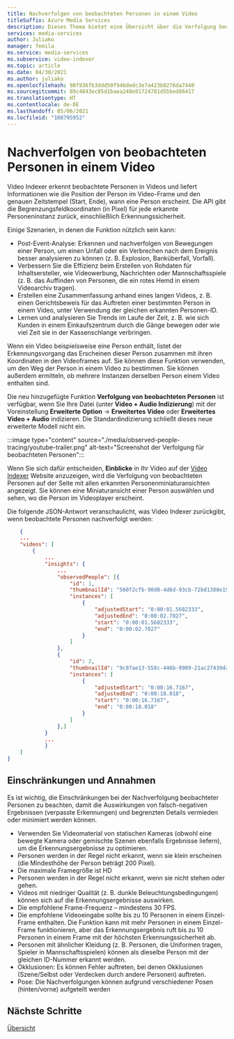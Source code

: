 ```yaml
---
title: Nachverfolgen von beobachteten Personen in einem Video
titleSuffix: Azure Media Services
description: Dieses Thema bietet eine Übersicht über die Verfolgung beobachteter Personen in einem Videokonzept.
services: media-services
author: Juliako
manager: femila
ms.service: media-services
ms.subservice: video-indexer
ms.topic: article
ms.date: 04/30/2021
ms.author: juliako
ms.openlocfilehash: 98f936fb3ddd50f946dedc3e7a423b8276da7440
ms.sourcegitcommit: 89c4843ec85d1baea248e81724781d55bed86417
ms.translationtype: HT
ms.contentlocale: de-DE
ms.lasthandoff: 05/06/2021
ms.locfileid: "108795952"
---
```

# <a name="trace-observed-people-in-a-video"></a>Nachverfolgen von beobachteten Personen in einem Video

Video Indexer erkennt beobachtete Personen in Videos und liefert Informationen wie die Position der Person im Video-Frame und den genauen Zeitstempel (Start, Ende), wann eine Person erscheint. Die API gibt die Begrenzungsfeldkoordinaten (in Pixel) für jede erkannte Personeninstanz zurück, einschließlich Erkennungssicherheit.  
 
Einige Szenarien, in denen die Funktion nützlich sein kann:

* Post-Event-Analyse: Erkennen und nachverfolgen von Bewegungen einer Person, um einen Unfall oder ein Verbrechen nach dem Ereignis besser analysieren zu können (z. B. Explosion, Banküberfall, Vorfall).  
* Verbessern Sie die Effizienz beim Erstellen von Rohdaten für Inhaltsersteller, wie Videowerbung, Nachrichten oder Mannschaftsspiele (z. B. das Auffinden von Personen, die ein rotes Hemd in einem Videoarchiv tragen).
* Erstellen eine Zusammenfassung anhand eines langen Videos, z. B. einen Gerichtsbeweis für das Auftreten einer bestimmten Person in einem Video, unter Verwendung der gleichen erkannten Personen-ID.
* Lernen und analysieren Sie Trends im Laufe der Zeit, z. B. wie sich Kunden in einem Einkaufszentrum durch die Gänge bewegen oder wie viel Zeit sie in der Kassenschlange verbringen.

Wenn ein Video beispielsweise eine Person enthält, listet der Erkennungsvorgang das Erscheinen dieser Person zusammen mit ihren Koordinaten in den Videoframes auf. Sie können diese Funktion verwenden, um den Weg der Person in einem Video zu bestimmen. Sie können außerdem ermitteln, ob mehrere Instanzen derselben Person einem Video enthalten sind.

Die neu hinzugefügte Funktion **Verfolgung von beobachteten Personen** ist verfügbar, wenn Sie Ihre Datei (unter **Video + Audio Indizierung**) mit der Voreinstellung **Erweiterte Option** -> **Erweitertes Video** oder **Erweitertes Video + Audio** indizieren. Die Standardindizierung schließt dieses neue erweiterte Modell nicht ein. 


:::image type="content" source="./media/observed-people-tracing/youtube-trailer.png" alt-text="Screenshot der Verfolgung für beobachteten Personen":::  
 
Wenn Sie sich dafür entscheiden, **Einblicke** in Ihr Video auf der [Video Indexer](https://www.videoindexer.ai/account/login) Website anzuzeigen, wird die Verfolgung von beobachteten Personen auf der Seite mit allen erkannten Personenminiaturansichten angezeigt. Sie können eine Miniaturansicht einer Person auswählen und sehen, wo die Person im Videoplayer erscheint. 

Die folgende JSON-Antwort veranschaulicht, was Video Indexer zurückgibt, wenn beobachtete Personen nachverfolgt werden: 

```json
    {
    ...
    "videos": [
        {
            ...
            "insights": {
                ...
                "observedPeople": [{
                    "id": 1,
                    "thumbnailId": "560f2cfb-90d0-4d6d-93cb-72bd1388e19d",
                    "instances": [
                        {
                            "adjustedStart": "0:00:01.5682333",
                            "adjustedEnd": "0:00:02.7027",
                            "start": "0:00:01.5682333",
                            "end": "0:00:02.7027"
                        }
                    ]
                },
                {
                    "id": 2,
                    "thumbnailId": "9c97ae13-558c-446b-9989-21ac27439da0",
                    "instances": [
                        {
                            "adjustedStart": "0:00:16.7167",
                            "adjustedEnd": "0:00:18.018",
                            "start": "0:00:16.7167",
                            "end": "0:00:18.018"
                        }
                    ]
                },]
            }
            ...
            }
    ]
}
```

## <a name="limitations-and-assumptions"></a>Einschränkungen und Annahmen 

Es ist wichtig, die Einschränkungen bei der Nachverfolgung beobachteter Personen zu beachten, damit die Auswirkungen von falsch-negativen Ergebnissen (verpasste Erkennungen) und begrenzten Details vermieden oder minimiert werden können.

* Verwenden Sie Videomaterial von statischen Kameras (obwohl eine bewegte Kamera oder gemischte Szenen ebenfalls Ergebnisse liefern), um die Erkennungsergebnisse zu optimieren. 
* Personen werden in der Regel nicht erkannt, wenn sie klein erscheinen (die Mindesthöhe der Person beträgt 200 Pixel).
* Die maximale Framegröße ist HD
* Personen werden in der Regel nicht erkannt, wenn sie nicht stehen oder gehen. 
* Videos mit niedriger Qualität (z. B. dunkle Beleuchtungsbedingungen) können sich auf die Erkennungsergebnisse auswirken. 
* Die empfohlene Frame-Frequenz – mindestens 30 FPS. 
* Die empfohlene Videoeingabe sollte bis zu 10 Personen in einem Einzel-Frame enthalten. Die Funktion kann mit mehr Personen in einem Einzel-Frame funktionieren, aber das Erkennungsergebnis ruft bis zu 10 Personen in einem Frame mit der höchsten Erkennungssicherheit ab. 
* Personen mit ähnlicher Kleidung (z. B. Personen, die Uniformen tragen, Spieler in Mannschaftsspielen) können als dieselbe Person mit der gleichen ID-Nummer erkannt werden. 
* Okklusionen: Es können Fehler auftreten, bei denen Okklusionen (Szene/Selbst oder Verdecken durch andere Personen) auftreten.
* Pose: Die Nachverfolgungen können aufgrund verschiedener Posen (hinten/vorne) aufgeteilt werden       

## <a name="next-steps"></a>Nächste Schritte

[Übersicht](video-indexer-overview.md)
